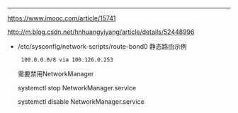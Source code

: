 ***

https://www.imooc.com/article/15741

http://m.blog.csdn.net/hnhuangyiyang/article/details/52448996

- /etc/sysconfig/network-scripts/route-bond0 静态路由示例

  ```
   100.0.0.0/8 via 100.126.0.253
  ```

  需要禁用NetworkManager
  ​

  systemctl stop NetworkManager.service

  systemctl disable NetworkManager.service

  ​

